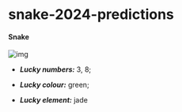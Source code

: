 # snake-2024-predictions

#### Snake

![img](https://cdn.i-scmp.com/sites/default/files/d8/images/canvas/2024/01/11/e8415743-5e20-4d11-912f-f7d8c2ca10ce_dd085ae3.jpg)

 - _**Lucky numbers:**_ 3, 8; 

  - _**Lucky colour:**_ green; 

  - _**Lucky element:**_ jade